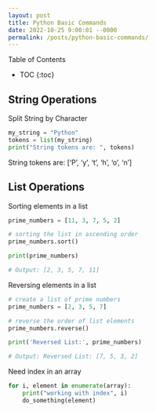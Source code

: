 ```yaml
---
layout: post
title: Python Basic Commands
date: 2022-10-25 9:00:01 --0000
permalink: /posts/python-basic-commands/
---
```


Table of Contents
* TOC
{:toc}

## String Operations
Split String by Character
```python
my_string = "Python"
tokens = list(my_string)
print("String tokens are: ", tokens)
```
String tokens are: [‘P’, ‘y’, ‘t’, ‘h’, ‘o’, ‘n’]

## List Operations
Sorting elements in a list
```python
prime_numbers = [11, 3, 7, 5, 2]

# sorting the list in ascending order
prime_numbers.sort()

print(prime_numbers)

# Output: [2, 3, 5, 7, 11]
```

Reversing elements in a list
```python
# create a list of prime numbers
prime_numbers = [2, 3, 5, 7]

# reverse the order of list elements
prime_numbers.reverse()

print('Reversed List:', prime_numbers)

# Output: Reversed List: [7, 5, 3, 2]
```

Need index in an array
```python
for i, element in enumerate(array):
    print("working with index", i)
    do_something(element)
```
